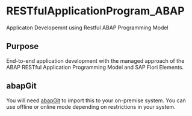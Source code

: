 # RESTfulApplicationProgram_ABAP
Applicaton Developemnt using Restful ABAP Programming Model

## Purpose
End-to-end application development with the managed approach of the ABAP RESTful Application Programming Model and SAP Fiori Elements.

## abapGit
You will need [abapGit](https://docs.abapgit.org/) to import this to your on-premise system. 
You can use offline or online mode depending on restrictions in your system.
